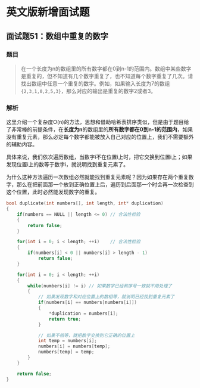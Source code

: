 # 英文版新增面试题

## 面试题51：数组中重复的数字

### 题目

> 在一个长度为n的数组里的所有数字都在0到n-1的范围内。数组中某些数字是重复的，但不知道有几个数字重复了，也不知道每个数字重复了几次。请找出数组中任意一个重复的数字。例如，如果输入长度为7的数组 `{2,3,1,0,2,5,3}`，那么对应的输出是重复的数字2或者3。

### 解析

这里介绍一个复杂度O(n)的方法，思想和借助哈希表排序类似，但是由于题目给了非常棒的前提条件，在**长度为n**的数组里的**所有数字都在0到n-1的范围内**，如果没有重复元素，那么必定每个数字都能被放入自己对应的位置上，我们不需要额外的辅助内容。

具体来说，我们依次遍历数组，当数字i不在位置i上时，把它交换到位置i上；如果发现位置i上的数等于数字i，就说明找到重复元素了。

为什么这种方法遍历一次数组必然就能找到重复元素呢？因为如果存在两个重复数字，那么在把前面那一个放到正确位置上后，遍历到后面那一个时会再一次检查到这个位置，此时必然能发现数字的重复。

```c++
bool duplicate(int numbers[], int length, int* duplication)
{
    if(numbers == NULL || length <= 0) // 合法性检验
    {
        return false;
    }

    for(int i = 0; i < length; ++i)    // 合法性检验
    {
        if(numbers[i] < 0 || numbers[i] > length - 1)
            return false;
    }

    for(int i = 0; i < length; ++i)
    {
        while(numbers[i] != i) // 如果数字已经和序号一致就不用处理了
        {
            // 如果发现数字和对应位置上的数相等，就说明已经找到重复元素了
            if(numbers[i] == numbers[numbers[i]])
            {
                *duplication = numbers[i];
                return true;
            }

            // 如果不相等，就把数字交换到它正确的位置上
            int temp = numbers[i];
            numbers[i] = numbers[temp];
            numbers[temp] = temp;
        }
    }

    return false;
}
```
